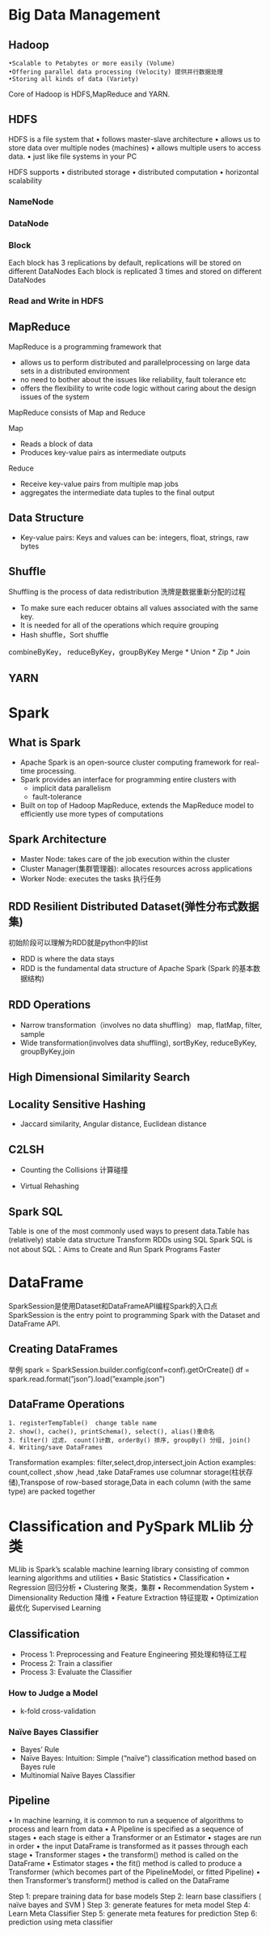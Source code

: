 Big Data Management
============================

Hadoop
-----------------

	•Scalable to Petabytes or more easily (Volume) 
	•Offering parallel data processing (Velocity) 提供并行数据处理
	•Storing all kinds of data (Variety)

Core of Hadoop is HDFS,MapReduce and YARN.

HDFS
---------------
HDFS is a file system that 
• follows master-slave architecture
• allows us to store data over multiple nodes (machines)
• allows multiple users to access data.
• just like file systems in your PC

HDFS supports
• distributed storage
• distributed computation
• horizontal scalability




### NameNode


### DataNode


### Block
Each block has 3 replications by default, replications will be stored on different DataNodes
Each block is replicated 3 times and stored on different DataNodes

### Read and Write in HDFS



MapReduce
-----------------
MapReduce is a programming framework that 
* allows us to perform distributed and parallelprocessing on large data sets in a distributed environment
* no need to bother about the issues like reliability, fault tolerance etc
* offers the flexibility to write code logic without caring about the design issues of the system


MapReduce consists of Map and Reduce

Map
* Reads a block of data
* Produces key-value pairs as intermediate outputs

Reduce
* Receive key-value pairs from multiple map jobs
* aggregates the intermediate data tuples to the final output


## Data Structure
* Key-value pairs: Keys and values can be: integers, float, strings, raw bytes

## Shuffle
Shuffling is the process of data redistribution 洗牌是数据重新分配的过程
* To make sure each reducer obtains all values associated with the same key.
* It is needed for all of the operations which require grouping
* Hash shuffle，Sort shuffle

combineByKey， reduceByKey，groupByKey
Merge
	* Union
	* Zip
	* Join



YARN
------------------


Spark
==================

## What is Spark
* Apache Spark is an open-source cluster computing framework for real-time processing. 
* Spark provides an interface for programming entire clusters with 
	* implicit data parallelism 
	* fault-tolerance
* Built on top of Hadoop MapReduce, extends the MapReduce model to efficiently use more types of computations


## Spark Architecture
* Master Node:   takes care of the job execution within the cluster
* Cluster Manager(集群管理器): allocates resources across applications
* Worker Node: executes the tasks 执行任务


## RDD Resilient Distributed Dataset(弹性分布式数据集)
初始阶段可以理解为RDD就是python中的list

* RDD is where the data stays
* RDD is the fundamental data structure of Apache Spark (Spark 的基本数据结构)

## RDD Operations

* Narrow transformation（involves no data shuffling） map, flatMap, filter, sample
* Wide transformation(involves data shuffling), sortByKey, reduceByKey, groupByKey,join

## High Dimensional Similarity Search


## Locality Sensitive Hashing
* Jaccard similarity, Angular distance, Euclidean distance


## C2LSH
* Counting the Collisions 计算碰撞
 

* Virtual Rehashing


Spark SQL
-----------------------------
Table is one of the most commonly used ways to present data.Table has (relatively) stable data structure
Transform RDDs using SQL
Spark SQL is not about SQL：Aims to Create and Run Spark Programs Faster


# DataFrame
SparkSession是使用Dataset和DataFrameAPI编程Spark的入口点
SparkSession is the entry point to programming Spark with the Dataset and DataFrame API.

## Creating DataFrames
举例
spark = SparkSession.builder.config(conf=conf).getOrCreate()
df = spark.read.format(”json”).load(”example.json")

## DataFrame Operations
	1. registerTempTable()  change table name
	2. show(), cache(), printSchema(), select(), alias()重命名
	3. filter() 过滤， count()计数, orderBy() 排序, groupBy() 分组, join() 
	4. Writing/save DataFrames

Transformation examples: filter,select,drop,intersect,join
Action examples: count,collect ,show ,head ,take
DataFrames use columnar storage(柱状存储),Transpose of row-based storage,Data in each column (with the same type) are packed together







Classification and PySpark MLlib  分类
================================
MLlib is Spark’s scalable machine learning library consisting of common learning algorithms and utilities
• Basic Statistics
• Classification
• Regression               回归分析
• Clustering               聚类，集群
• Recommendation System
• Dimensionality Reduction 降维
• Feature Extraction       特征提取
• Optimization             最优化
Supervised Learning


## Classification

* Process 1: Preprocessing and Feature Engineering 预处理和特征工程
* Process 2: Train a classifier
* Process 3: Evaluate the Classifier

### How to Judge a Model
* k-fold cross-validation

### Naïve Bayes Classifier
* Bayes’ Rule
* Naïve Bayes: Intuition: Simple (“naïve”) classification method based on Bayes rule
* Multinomial Naïve Bayes Classifier

## Pipeline
• In machine learning, it is common to run a sequence of algorithms to process and learn from data
• A Pipeline is specified as a sequence of stages
• each stage is either a Transformer or an Estimator 
• stages are run in order
• the input DataFrame is transformed as it passes through each stage
• Transformer stages
• the transform() method is called on the DataFrame
• Estimator stages
• the fit() method is called to produce a Transformer (which becomes part of the PipelineModel, or fitted Pipeline)
• then Transformer’s transform() method is called on the DataFrame


Step 1: prepare training data for base models
Step 2: learn base classifiers ( naïve bayes and SVM )
Step 3: generate features for meta model
Step 4: Learn Meta Classifier
Step 5: generate meta features for prediction
Step 6: prediction using meta classifier





